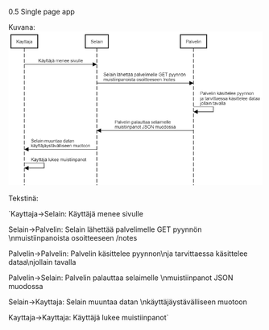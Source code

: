 0.5 Single page app

Kuvana:
![Kaavio](images/0.5.png)


Tekstinä:

`Kayttaja->Selain: Käyttäjä menee sivulle

Selain->Palvelin: Selain lähettää palvelimelle GET pyynnön \nmuistiinpanoista osoitteeseen /notes

Palvelin->Palvelin: Palvelin käsittelee pyynnon\nja tarvittaessa käsittelee dataa\njollain tavalla

Palvelin->Selain: Palvelin palauttaa selaimelle \nmuistiinpanot JSON muodossa

Selain->Kayttaja: Selain muuntaa datan \nkäyttäjäystävälliseen muotoon

Kayttaja->Kayttaja: Käyttäjä lukee muistiinpanot`
